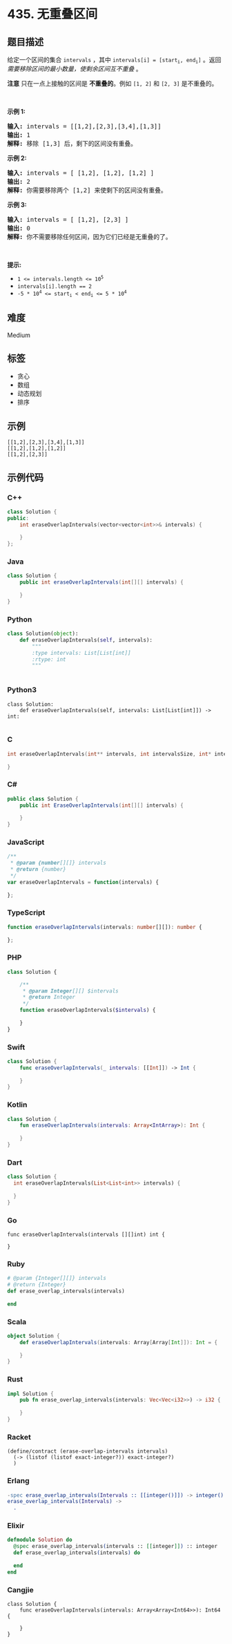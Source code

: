 # 435. 无重叠区间

## 题目描述

<p>给定一个区间的集合&nbsp;<code>intervals</code>&nbsp;，其中 <code>intervals[i] = [start<sub>i</sub>, end<sub>i</sub>]</code>&nbsp;。返回 <em>需要移除区间的最小数量，使剩余区间互不重叠&nbsp;</em>。</p>

<p><strong>注意</strong>&nbsp;只在一点上接触的区间是&nbsp;<strong>不重叠的</strong>。例如&nbsp;<code>[1, 2]</code>&nbsp;和&nbsp;<code>[2, 3]</code>&nbsp;是不重叠的。</p>

<p>&nbsp;</p>

<p><strong>示例 1:</strong></p>

<pre>
<strong>输入:</strong> intervals = [[1,2],[2,3],[3,4],[1,3]]
<strong>输出:</strong> 1
<strong>解释:</strong> 移除 [1,3] 后，剩下的区间没有重叠。
</pre>

<p><strong>示例 2:</strong></p>

<pre>
<strong>输入:</strong> intervals = [ [1,2], [1,2], [1,2] ]
<strong>输出:</strong> 2
<strong>解释:</strong> 你需要移除两个 [1,2] 来使剩下的区间没有重叠。
</pre>

<p><strong>示例 3:</strong></p>

<pre>
<strong>输入:</strong> intervals = [ [1,2], [2,3] ]
<strong>输出:</strong> 0
<strong>解释:</strong> 你不需要移除任何区间，因为它们已经是无重叠的了。
</pre>

<p>&nbsp;</p>

<p><strong>提示:</strong></p>

<ul>
	<li><code>1 &lt;= intervals.length &lt;= 10<sup>5</sup></code></li>
	<li><code>intervals[i].length == 2</code></li>
	<li><code>-5 * 10<sup>4</sup>&nbsp;&lt;= start<sub>i</sub>&nbsp;&lt; end<sub>i</sub>&nbsp;&lt;= 5 * 10<sup>4</sup></code></li>
</ul>


## 难度

Medium

## 标签

- 贪心
- 数组
- 动态规划
- 排序

## 示例

```
[[1,2],[2,3],[3,4],[1,3]]
[[1,2],[1,2],[1,2]]
[[1,2],[2,3]]
```

## 示例代码

### C++

```cpp
class Solution {
public:
    int eraseOverlapIntervals(vector<vector<int>>& intervals) {
        
    }
};
```

### Java

```java
class Solution {
    public int eraseOverlapIntervals(int[][] intervals) {
        
    }
}
```

### Python

```python
class Solution(object):
    def eraseOverlapIntervals(self, intervals):
        """
        :type intervals: List[List[int]]
        :rtype: int
        """
        
```

### Python3

```python3
class Solution:
    def eraseOverlapIntervals(self, intervals: List[List[int]]) -> int:
        
```

### C

```c
int eraseOverlapIntervals(int** intervals, int intervalsSize, int* intervalsColSize) {
    
}
```

### C#

```csharp
public class Solution {
    public int EraseOverlapIntervals(int[][] intervals) {
        
    }
}
```

### JavaScript

```javascript
/**
 * @param {number[][]} intervals
 * @return {number}
 */
var eraseOverlapIntervals = function(intervals) {
    
};
```

### TypeScript

```typescript
function eraseOverlapIntervals(intervals: number[][]): number {
    
};
```

### PHP

```php
class Solution {

    /**
     * @param Integer[][] $intervals
     * @return Integer
     */
    function eraseOverlapIntervals($intervals) {
        
    }
}
```

### Swift

```swift
class Solution {
    func eraseOverlapIntervals(_ intervals: [[Int]]) -> Int {
        
    }
}
```

### Kotlin

```kotlin
class Solution {
    fun eraseOverlapIntervals(intervals: Array<IntArray>): Int {
        
    }
}
```

### Dart

```dart
class Solution {
  int eraseOverlapIntervals(List<List<int>> intervals) {
    
  }
}
```

### Go

```golang
func eraseOverlapIntervals(intervals [][]int) int {
    
}
```

### Ruby

```ruby
# @param {Integer[][]} intervals
# @return {Integer}
def erase_overlap_intervals(intervals)
    
end
```

### Scala

```scala
object Solution {
    def eraseOverlapIntervals(intervals: Array[Array[Int]]): Int = {
        
    }
}
```

### Rust

```rust
impl Solution {
    pub fn erase_overlap_intervals(intervals: Vec<Vec<i32>>) -> i32 {
        
    }
}
```

### Racket

```racket
(define/contract (erase-overlap-intervals intervals)
  (-> (listof (listof exact-integer?)) exact-integer?)
  )
```

### Erlang

```erlang
-spec erase_overlap_intervals(Intervals :: [[integer()]]) -> integer().
erase_overlap_intervals(Intervals) ->
  .
```

### Elixir

```elixir
defmodule Solution do
  @spec erase_overlap_intervals(intervals :: [[integer]]) :: integer
  def erase_overlap_intervals(intervals) do
    
  end
end
```

### Cangjie

```cangjie
class Solution {
    func eraseOverlapIntervals(intervals: Array<Array<Int64>>): Int64 {

    }
}
```

